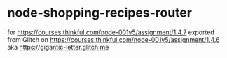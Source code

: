 # node-shopping-recipes-router
for https://courses.thinkful.com/node-001v5/assignment/1.4.7
exported from Glitch on https://courses.thinkful.com/node-001v5/assignment/1.4.6
aka https://gigantic-letter.glitch.me
